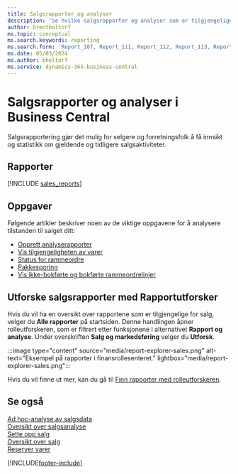 ```yaml
---
title: Salgsrapporter og analyser
description: 'Se hvilke salgsrapporter og analyser som er tilgjengelige i standardversjonen av Business Central, slik at du kan holde oversikt over virksomheten.'
author: brentholtorf
ms.topic: conceptual
ms.search.keywords: reporting
ms.search.form: 'Report_107, Report_111, Report_112, Report_113, Report_119, Report_121, Report_129, Report_209, Report_708, Report_713, Report_718, Report_813, Report_7313'
ms.date: 05/03/2024
ms.author: bholtorf
ms.service: dynamics-365-business-central
---
```

# <a name="sales-reports-and-analytics-in-business-central"></a>Salgsrapporter og analyser i Business Central

Salgsrapportering gjør det mulig for selgere og forretningsfolk å få innsikt og statistikk om gjeldende og tidligere salgsaktiviteter.  

## <a name="reports"></a>Rapporter

[!INCLUDE [sales_reports](includes/sales-reports-include.md)]

## <a name="tasks"></a>Oppgaver

Følgende artikler beskriver noen av de viktige oppgavene for å analysere tilstanden til salget ditt:

* [Opprett analyserapporter](bi-how-create-analysis-views-reports.md)  
* [Vis tilgjengeligheten av varer](inventory-how-availability-overview.md)
* [Status for rammeordre](sales-how-to-create-blanket-sales-orders.md#to-view-the-status-of-a-blanket-sales-order)
* [Pakkesporing](sales-how-track-packages.md)
* [Vis ikke-bokførte og bokførte rammeordrelinjer](sales-how-to-create-blanket-sales-orders.md#to-view-unposted-and-posted-blanket-sales-order-lines)

## <a name="explore-sales-reports-with-report-explorer"></a>Utforske salgsrapporter med Rapportutforsker

Hvis du vil ha en oversikt over rapportene som er tilgjengelige for salg, velger du **Alle rapporter** på startsiden. Denne handlingen åpner rolleutforskeren, som er filtrert etter funksjonene i alternativet **Rapport og analyse**. Under overskriften **Salg og markedsføring** velger du **Utforsk**.

:::image type="content" source="media/report-explorer-sales.png" alt-text="Eksempel på rapporter i finansrollesenteret." lightbox="media/report-explorer-sales.png":::

Hvis du vil finne ut mer, kan du gå til [Finn rapporter med rolleutforskeren](ui-role-explorer.md).

## <a name="see-also"></a>Se også

[Ad hoc-analyse av salgsdata](ad-hoc-analysis-sales.md)    
[Oversikt over salgsanalyse](sales-analytics-overview.md)   
[Sette opp salg](sales-setup-sales.md)  
[Oversikt over salg](sales-manage-sales.md)  
[Reserver varer](inventory-how-to-reserve-items.md)

[!INCLUDE[footer-include](includes/footer-banner.md)]
